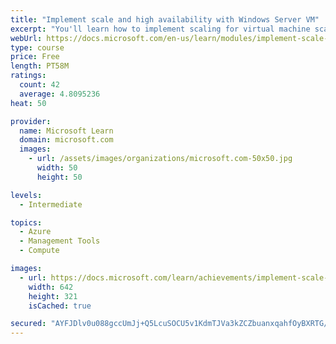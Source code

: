 ```yaml
---
title: "Implement scale and high availability with Windows Server VM"
excerpt: "You'll learn how to implement scaling for virtual machine scale sets and load-balanced VMs. You'll also learn how to implement Azure Site Recovery."
webUrl: https://docs.microsoft.com/en-us/learn/modules/implement-scale-high-availability-windows-server-virtual-machine/
type: course
price: Free
length: PT58M
ratings:
  count: 42
  average: 4.8095236
heat: 50

provider:
  name: Microsoft Learn
  domain: microsoft.com
  images:
    - url: /assets/images/organizations/microsoft.com-50x50.jpg
      width: 50
      height: 50

levels:
  - Intermediate

topics:
  - Azure
  - Management Tools
  - Compute

images:
  - url: https://docs.microsoft.com/learn/achievements/implement-scale-and-high-availability-with-windows-server-vm-social.png
    width: 642
    height: 321
    isCached: true

secured: "AYFJDlv0u088gccUmJj+Q5LcuSOCU5v1KdmTJVa3kZCZbuanxqahfOyBXRTG/aHptIcean2P0iVZQUipawGiBHEpBcfiuawoRhS/K9vSDSQ0Bf3FFaorctBaf6E/BCUAPTCc4IkIhK7TOJypFcvbbnooQqnlE8AA8KfbZl15cmyVxnTx+Fw4e8nCuJn07NnPbLSvmS1l6g9J5iEC9Eduoj1IoQ9sZf30CeTW6uz3Tc6acP5QDnD9o9TP3ZKiD6zNfQVkClJExURxZzeZr4bnAqpS4Q/xtmg6ouJRZvFvW8T30Shrcb7LqrnsNoHRgJonUXe5W6/Tlc9NTX3/hCjul8ocz29l+mUsA1QaxkvSkW1ADc9dscfUEBNqgDvJ7R43nYZzJ5dtdTYjur1M44uJ8DJQnWThGX5+/TN0LcYC9zw=;IuXZiw2n9q/BhyEjoLExfQ=="
---
```


